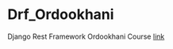 # Drf_Ordookhani
Django Rest Framework Ordookhani Course    [link](https://toplearn.com/courses/web/%D8%A2%D9%85%D9%88%D8%B2%D8%B4-django-rest-framework-drf)
